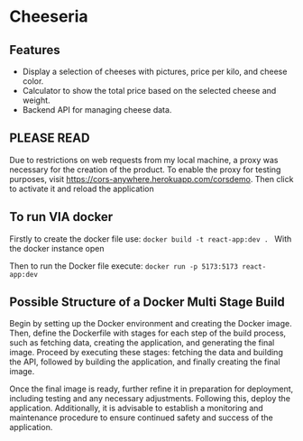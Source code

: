 # Cheeseria

## Features

- Display a selection of cheeses with pictures, price per kilo, and cheese color.
- Calculator to show the total price based on the selected cheese and weight.
- Backend API for managing cheese data.

## PLEASE READ

Due to restrictions on web requests from my local machine, a proxy was necessary for the creation of the product.
To enable the proxy for testing purposes, visit https://cors-anywhere.herokuapp.com/corsdemo.
Then click to activate it and reload the application

## To run VIA docker

Firstly to create the docker file use:
`docker build -t react-app:dev . `
With the docker instance open

Then to run the Docker file execute:
`docker run -p 5173:5173 react-app:dev`

## Possible Structure of a Docker Multi Stage Build

Begin by setting up the Docker environment and creating the Docker image. Then, define the Dockerfile with stages for each step of the build process, such as fetching data, creating the application, and generating the final image. Proceed by executing these stages: fetching the data and building the API, followed by building the application, and finally creating the final image.

Once the final image is ready, further refine it in preparation for deployment, including testing and any necessary adjustments. Following this, deploy the application. Additionally, it is advisable to establish a monitoring and maintenance procedure to ensure continued safety and success of the application.
